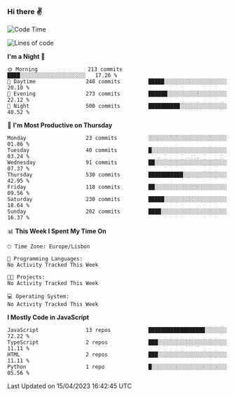 ### Hi there :v:

<!--
**eusebioaddsilva/eusebioaddsilva** is a ✨ _special_ ✨ repository because its `README.md` (this file) appears on your GitHub profile.

<!--START_SECTION:waka-->
![Code Time](http://img.shields.io/badge/Code%20Time-35%20hrs%2031%20mins-blue)

![Lines of code](https://img.shields.io/badge/From%20Hello%20World%20I%27ve%20Written-3.2%20million%20lines%20of%20code-blue)

**I'm a Night 🦉** 

```text
🌞 Morning                213 commits         ████░░░░░░░░░░░░░░░░░░░░░   17.26 % 
🌆 Daytime                248 commits         █████░░░░░░░░░░░░░░░░░░░░   20.10 % 
🌃 Evening                273 commits         ██████░░░░░░░░░░░░░░░░░░░   22.12 % 
🌙 Night                  500 commits         ██████████░░░░░░░░░░░░░░░   40.52 % 
```
📅 **I'm Most Productive on Thursday** 

```text
Monday                   23 commits          ░░░░░░░░░░░░░░░░░░░░░░░░░   01.86 % 
Tuesday                  40 commits          █░░░░░░░░░░░░░░░░░░░░░░░░   03.24 % 
Wednesday                91 commits          ██░░░░░░░░░░░░░░░░░░░░░░░   07.37 % 
Thursday                 530 commits         ███████████░░░░░░░░░░░░░░   42.95 % 
Friday                   118 commits         ██░░░░░░░░░░░░░░░░░░░░░░░   09.56 % 
Saturday                 230 commits         █████░░░░░░░░░░░░░░░░░░░░   18.64 % 
Sunday                   202 commits         ████░░░░░░░░░░░░░░░░░░░░░   16.37 % 
```


📊 **This Week I Spent My Time On** 

```text
🕑︎ Time Zone: Europe/Lisbon

💬 Programming Languages: 
No Activity Tracked This Week

🐱‍💻 Projects: 
No Activity Tracked This Week

💻 Operating System: 
No Activity Tracked This Week
```

**I Mostly Code in JavaScript** 

```text
JavaScript               13 repos            ██████████████████░░░░░░░   72.22 % 
TypeScript               2 repos             ███░░░░░░░░░░░░░░░░░░░░░░   11.11 % 
HTML                     2 repos             ███░░░░░░░░░░░░░░░░░░░░░░   11.11 % 
Python                   1 repo              █░░░░░░░░░░░░░░░░░░░░░░░░   05.56 % 
```




 Last Updated on 15/04/2023 16:42:45 UTC
<!--END_SECTION:waka-->
